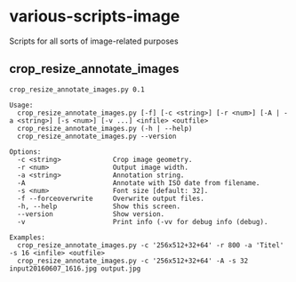 # various-scripts-image
Scripts for all sorts of image-related purposes

## crop_resize_annotate_images

    crop_resize_annotate_images.py 0.1

    Usage:
      crop_resize_annotate_images.py [-f] [-c <string>] [-r <num>] [-A | -a <string>] [-s <num>] [-v ...] <infile> <outfile>
      crop_resize_annotate_images.py (-h | --help)
      crop_resize_annotate_images.py --version

    Options:
      -c <string>             Crop image geometry.
      -r <num>                Output image width.
      -a <string>             Annotation string.
      -A                      Annotate with ISO date from filename.
      -s <num>                Font size [default: 32].
      -f --forceoverwrite     Overwrite output files.
      -h, --help              Show this screen.
      --version               Show version.
      -v                      Print info (-vv for debug info (debug).

    Examples:
      crop_resize_annotate_images.py -c '256x512+32+64' -r 800 -a 'Titel' -s 16 <infile> <outfile>
      crop_resize_annotate_images.py -c '256x512+32+64' -A -s 32 input20160607_1616.jpg output.jpg

